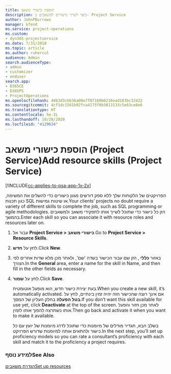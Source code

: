 ```yaml
---
title: הוספת כישורי משאב
description: כיצד לשייך כישורים למשאבים ב- Project Service
author: JohnPBurrows
manager: kfend
ms.service: project-operations
ms.custom:
- dyn365-projectservice
ms.date: 7/31/2018
ms.topic: article
ms.author: ruhercul
audience: Admin
search.audienceType:
- admin
- customizer
- enduser
search.app:
- D365CE
- D365PS
- ProjectOperations
ms.openlocfilehash: 44b3d3cbb36a00e7f07160b6216ead183bc32422
ms.sourcegitcommit: 4cf1dc1561b92fca4175f0b3813133c5e63ce8e6
ms.translationtype: HT
ms.contentlocale: he-IL
ms.lasthandoff: 10/28/2020
ms.locfileid: "4129634"
---
```

# <a name="add-resource-skills-project-service"></a><span data-ttu-id="32f0d-103">הוספת כישורי משאב (Project Service)</span><span class="sxs-lookup"><span data-stu-id="32f0d-103">Add resource skills (Project Service)</span></span>

[!INCLUDE[cc-applies-to-psa-app-1x-2x](../includes/cc-applies-to-psa-app-1x-2x.md)]

<span data-ttu-id="32f0d-104">הפרויקטים של הלקוחות שלך ללא ספק דורשים מגוון כישורים כדי להשלים את המשימה, כגון תכנות SQL או שיטות גמישות.</span><span class="sxs-lookup"><span data-stu-id="32f0d-104">Your clients’ projects no doubt require a variety of different skills to complete the job, such as SQL programming or agile methodologies.</span></span> <span data-ttu-id="32f0d-105">הזן כל כישור כדי שתוכל לשייך אותו לתפקידי משאב ולמשאבים בהמשך.</span><span class="sxs-lookup"><span data-stu-id="32f0d-105">Enter each skill so you can associate it with resource roles and resources later on.</span></span>  
  
1. <span data-ttu-id="32f0d-106">עבור אל **Project Service > כישורי משאב**.</span><span class="sxs-lookup"><span data-stu-id="32f0d-106">Go to **Project Service > Resource Skills**.</span></span>  
  
2. <span data-ttu-id="32f0d-107">לחץ על **חדש**.</span><span class="sxs-lookup"><span data-stu-id="32f0d-107">Click **New**.</span></span>  
  
3. <span data-ttu-id="32f0d-108">באזור **כללי** , הזן שם עבור הכישור בשדה 'שם', ולאחר מכן מלא שדות אחרים לפי הצורך.</span><span class="sxs-lookup"><span data-stu-id="32f0d-108">In the **General** area, enter a name for the skill in Name, and then fill in the other fields as necessary.</span></span>  
  
4. <span data-ttu-id="32f0d-109">לחץ על **שמור**.</span><span class="sxs-lookup"><span data-stu-id="32f0d-109">Click **Save**.</span></span>  
  
   <span data-ttu-id="32f0d-110">בעת יצירת כישור חדש, הוא מופעל אוטומטית.</span><span class="sxs-lookup"><span data-stu-id="32f0d-110">When you create a new skill, it’s automatically activated.</span></span> <span data-ttu-id="32f0d-111">אם אינך רוצה שהכישור הזה יהיה זמין בינתיים, לחץ על **בטל הפעלה** בחלק העליון של המסך.</span><span class="sxs-lookup"><span data-stu-id="32f0d-111">If you don’t want this skill available for use yet, click **Deactivate** at the top of the screen.</span></span> <span data-ttu-id="32f0d-112">לאחר מכן חזור והפעל אותו כשתרצה להפוך אותו לזמין.</span><span class="sxs-lookup"><span data-stu-id="32f0d-112">Then go back and activate it when you want to make it available.</span></span>  
  
   <span data-ttu-id="32f0d-113">בשלב הבא, תגדיר ‏‫מודלים של מיומנות‬ כדי שתוכל לדרג מיומנות של יועץ עם כל כישור ולהתאים אותה למיומנות שדורש הפרויקט.</span><span class="sxs-lookup"><span data-stu-id="32f0d-113">In the next step, you’ll set up proficiency models so you can rate a consultant’s proficiency with each skill and match it to the proficiency a project requires.</span></span>  
  
### <a name="see-also"></a><span data-ttu-id="32f0d-114">למידע נוסף</span><span class="sxs-lookup"><span data-stu-id="32f0d-114">See Also</span></span>  
 [<span data-ttu-id="32f0d-115">הגדרת משאבים</span><span class="sxs-lookup"><span data-stu-id="32f0d-115">Set up resources</span></span>](../psa/set-up-resources.md)

